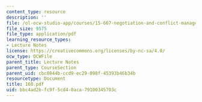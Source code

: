 ```yaml
---
content_type: resource
description: ''
file: /ol-ocw-studio-app/courses/15-667-negotiation-and-conflict-management-spring-2001/bbc4ad2bfc9f5cd40aca79100345703c_160.pdf
file_size: 9575
file_type: application/pdf
learning_resource_types:
- Lecture Notes
license: https://creativecommons.org/licenses/by-nc-sa/4.0/
ocw_type: OCWFile
parent_title: Lecture Notes
parent_type: CourseSection
parent_uid: cbc0844b-ccd9-ec29-098f-45393b46b34b
resourcetype: Document
title: 160.pdf
uid: bbc4ad2b-fc9f-5cd4-0aca-79100345703c
---
```

